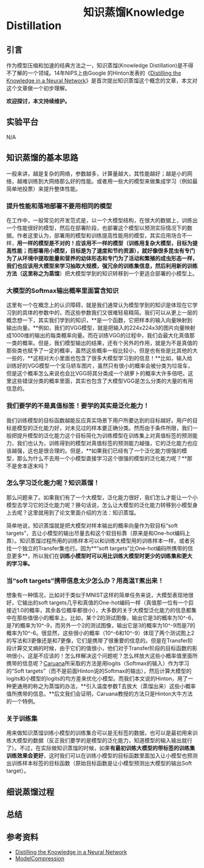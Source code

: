 # 　　　　　　　                 知识蒸馏Knowledge Distillation
## 引言

作为模型压缩和加速的经典方法之一，知识蒸馏(Knowledge Distillation)是不得不了解的一个领域。14年NIPS上由Google 的Hinton发表的《[Distilling the Knowledge in a Neural Network](https://arxiv.org/abs/1503.02531)》是首次提出知识蒸馏这个概念的文章，本文对这个文章做一个初步理解。

**欢迎探讨，本文持续维护。**

## 实验平台

N/A

## 知识蒸馏的基本思路

一般来讲，越是复杂的网络，参数越多，计算量越大，其性能越好；越是小的网络，越难训练到大网络那么好的性能。或者用一些大的模型来做集成学习（例如最简单地投票）来提升整体性能。

### 提升性能和落地部署不要用相同的模型

在工作中，一般常见的开发范式是，以一个大模型结构，在很大的数据上，训练出一个性能很好的模型，然后在部署阶段，也部署这个模型以预测实际情况下的数据。作者这里认为，部署用的模型和训练提高性能用的模型，其实应用场合不一样，**用一样的模型是不对的！**应该用不一样的模型（训练用复杂大模型，目标为提高性能；而部署用小模型，目标是为了速度和节约资源），就好像很多昆虫有专门为了从环境中提取能量和营养的幼体形态和专门为了活动和繁殖的成虫形态一样，我们也应该用大模型来学习抽取大规模，强冗余的训练集信息，然后利用新的训练方法（这里称之为**蒸馏**）把大模型学到的知识转移到一个更适合部署的小模型上。

### 大模型的Softmax输出概率里面富含知识

这里有一个在概念上的认识障碍，就是我们通常认为模型学到的知识是体现在它学习到的具体的参数中的，而这些参数我们又很难轻易精简。我们可以从更上一层的概念想一下，其实我们学到的知识，**是一个函数，它把样本的输入向量映射到输出向量。**例如，我们的VGG模型，就是把输入的224x224x3的图片向量映射成1000维的输出的每类概率向量。而在训练VGG的过程中，我们会最大化真值那一类的概率。但是，我们模型输出的结果，还有个另外的作用，就是为不是真值的那些类也赋予了一定的概率，虽然这些概率一般比较小，但是也有些是比其他的大一些的，**这相对大小里面也包含了很多大模型学习到的信息！**比如，输入给训练好的VGG模型一个宝马轿车图片，虽然只有很小的概率会被分类为垃圾车，但是这个概率怎么来说也会比VGG将其分类成一个胡萝卜的概率大许多倍吧，这里这些错误分类的概率里面，其实也包含了大模型VGG是怎么分类的大量的有用信息的。

### 我们要学的不是真值标签！要学的其实是泛化能力！

我们训练模型的目标函数越能反应真实场景下用户所要达到的目标越好。用户的目标是模型的泛化能力好，对未见过的样本要正确分类。然而由于条件所限，我们一般把提升模型的泛化能力这个目标简化为训练模型在训练集上对真值标签的预测能力，我们也认为，训练得到的模型对真值标签的预测能力越强，它的泛化能力也应该越强，这也是很合理的。但是，**如果我们已经有了一个泛化能力很强的模型，那么为什么不去用一个小模型直接学习这个很强的模型的泛化能力呢？**那不是舍本逐末吗？

### 怎么学习泛化能力呢？知识蒸馏！

那么问题来了。如果我们有了一个大模型，泛化能力很好，我们怎么才能让一个小模型去学习它的泛化能力呢？换句话说，怎么让大模型的泛化能力转移到小模型身上去呢？这里就用到了论文里面介绍的方法：知识蒸馏。

简单地说，知识蒸馏就是把大模型对样本输出的概率向量作为软目标“soft targets”，去让小模型的输出尽量去和这个软目标靠（原来是和One-hot编码上靠）。知识蒸馏过程所用的训练样本可以和训练大模型用的训练样本一样，或者另找一个独立的Transfer集也行。因为**“soft targets”比One-hot编码所携带的信息更多**，所以我们在**训练小模型时可以用比训练大模型时更少的训练集和更大的学习率。**

### 当“soft targets”携带信息太少怎么办？用高温T煮出来！

想象有一种情况，比如对于类似于MNIST这样的简单任务来说，大模型表现地很好，它输出的soft targets几乎和真值的One-hot编码一样（真值那一位有一个巨接近1.0的概率，其余各位概率都很小），大多数的关于大模型泛化能力的信息都集中在那些值很小的概率上。比如，某个2的测试图像，输出它是3的概率为10^-6，是7的概率为10^-9，而另外一个2的测试图像，输出它是3的概率为10^-9而是7的概率为10^-6。很显然，这些很小的概率（10^-6和10^-9）体现了两个测试图上2的写法和3更像还是和7更像，它们是携带了很重要的信息的。但是在Transfer阶段计算交叉熵的时候，由于它们的值很小，他们对于Transfer阶段的目标函数的影响很小，这是不应该的！怎么样解决这个问题呢？怎么样放大这些小概率值里面所携带的信息呢？[Caruana](https://www.cs.cornell.edu/~caruana/compression.kdd06.pdf)所采取的方法是用logits（Softmax的输入）作为学习的“Soft targets”（而不是前面Hinton说的Softmax的输出），然后计算大模型的logits和小模型的logits的均方差来优化小模型。而我们本文说的Hinton，用了一种更通用的称之为蒸馏的办法，**引入温度参数T去放大（蒸馏出来）这些小概率值所携带的信息。**后文我们会证明，Caruana教授的方法只是Hinton大牛方法的一个特例。

### 关于训练集

用来做知识蒸馏训练小模型的训练集合可以是无标签的数据，也可以是最初用来训练大模型的数据（反正我们要学的是模型的泛化能力，知道模型的输入输出就行了）。不过，在实际做知识蒸馏的时候，如果**有最初训练大模型的带标签的训练集训练效果会更好**，这时我们可以在训练小模型的目标函数里面加入让小模型也预测出训练样本标签的目标函数（原始目标函数是让小模型预测出大模型的输出Soft target）。

## 细说蒸馏过程



## 总结



## 参考资料

+ [Distilling the Knowledge in a Neural Network](https://arxiv.org/abs/1503.02531)
+ [ModelCompression](https://www.cs.cornell.edu/~caruana/compression.kdd06.pdf)

